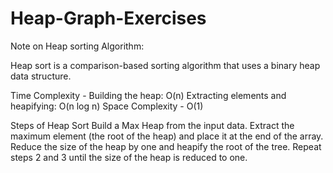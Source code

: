 # Heap-Graph-Exercises

Note on Heap sorting Algorithm:

Heap sort is a comparison-based sorting algorithm that uses a binary heap data structure.

Time Complexity - Building the heap: O(n)
Extracting elements and heapifying: O(n log n)
Space Complexity  - O(1)

Steps of Heap Sort
Build a Max Heap from the input data.
Extract the maximum element (the root of the heap) and place it at the end of the array.
Reduce the size of the heap by one and heapify the root of the tree.
Repeat steps 2 and 3 until the size of the heap is reduced to one.
